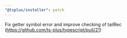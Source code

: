 ```yaml
---
"@tsplus/installer": patch
---
```


Fix getter symbol error and improve checking of tailRec (https://github.com/ts-plus/typescript/pull/21)
